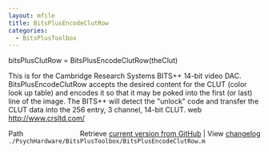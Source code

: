```yaml
---
layout: mfile
title: BitsPlusEncodeClutRow
categories:
  - BitsPlusToolbox
---
```


bitsPlusClutRow = BitsPlusEncodeClutRow\(theClut\)

This is for the Cambridge Research Systems BITS\+\+ 14\-bit video DAC.
BitsPlusEncodeClutRow accepts the desired content for the CLUT \(color
look up table\) and encodes it so that it may be poked into the first \(or
last\) line of the image. The BITS\+\+ will detect the "unlock" code and
transfer the CLUT data into the 256 entry, 3 channel, 14\-bit CLUT.
web http://www.crsltd.com/


<div class="code_header" style="text-align:right;">
  <span style="float:left;">Path&nbsp;&nbsp;</span> <span class="counter">Retrieve <a href=
  "https://raw.github.com/Psychtoolbox-3/Psychtoolbox-3/beta/./PsychHardware/BitsPlusToolbox/BitsPlusEncodeClutRow.m">current version from GitHub</a> | View <a href=
  "https://github.com/Psychtoolbox-3/Psychtoolbox-3/commits/beta/./PsychHardware/BitsPlusToolbox/BitsPlusEncodeClutRow.m">changelog</a></span>
</div>
<div class="code">
  <code>./PsychHardware/BitsPlusToolbox/BitsPlusEncodeClutRow.m</code>
</div>
